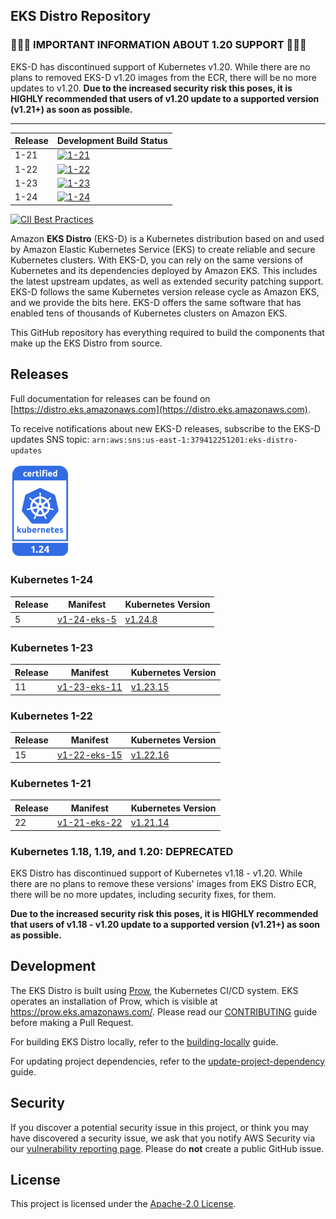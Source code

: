 ## EKS Distro Repository

### 🚨🚨🚨 IMPORTANT INFORMATION ABOUT 1.20 SUPPORT 🚨🚨🚨

EKS-D has discontinued support of Kubernetes v1.20. While there are no
plans to removed EKS-D v1.20 images from the ECR, there will be no more
updates to v1.20. **Due to the increased security risk this poses, it is
HIGHLY recommended that users of v1.20 update to a supported version (v1.21+)
as soon as possible.**

---

| Release | Development Build Status |
| --- | --- |
| 1-21 | [![1-21](https://prow.eks.amazonaws.com/badge.svg?jobs=build-1-21-postsubmit)](https://prow.eks.amazonaws.com/?job=build-1-21-postsubmit) |
| 1-22 | [![1-22](https://prow.eks.amazonaws.com/badge.svg?jobs=build-1-22-postsubmit)](https://prow.eks.amazonaws.com/?job=build-1-22-postsubmit) |
| 1-23 | [![1-23](https://prow.eks.amazonaws.com/badge.svg?jobs=build-1-23-postsubmit)](https://prow.eks.amazonaws.com/?job=build-1-23-postsubmit) |
| 1-24 | [![1-24](https://prow.eks.amazonaws.com/badge.svg?jobs=build-1-24-postsubmit)](https://prow.eks.amazonaws.com/?job=build-1-24-postsubmit) |

[![CII Best Practices](https://bestpractices.coreinfrastructure.org/projects/6111/badge)](https://bestpractices.coreinfrastructure.org/projects/6111)

Amazon **EKS Distro** (EKS-D) is a Kubernetes distribution based on and used by
Amazon Elastic Kubernetes Service (EKS) to create reliable and secure Kubernetes
clusters. With EKS-D, you can rely on the same versions of Kubernetes and its
dependencies deployed by Amazon EKS. This includes the latest upstream updates,
as well as extended security patching support. EKS-D follows the same Kubernetes
version release cycle as Amazon EKS, and we provide the bits here. EKS-D offers
the same software that has enabled tens of thousands of Kubernetes clusters on
Amazon EKS.

This GitHub repository has everything required to build the components that make
up the EKS Distro from source.

## Releases

Full documentation for releases can be found on [https://distro.eks.amazonaws.com](https://distro.eks.amazonaws.com).

To receive notifications about new EKS-D releases, subscribe to the EKS-D updates SNS topic:
`arn:aws:sns:us-east-1:379412251201:eks-distro-updates`

[<img src="docs/contents/certified-kubernetes-1.24-color.svg" height=150>](https://github.com/cncf/k8s-conformance/pull/2252)
<!--
Source: https://github.com/cncf/artwork/tree/master/projects/kubernetes/certified-kubernetes
-->

### Kubernetes 1-24

| Release | Manifest | Kubernetes Version |
| --- | --- | --- |
| 5 | [v1-24-eks-5](https://distro.eks.amazonaws.com/kubernetes-1-24/kubernetes-1-24-eks-5.yaml) | [v1.24.8](https://github.com/kubernetes/kubernetes/release/tag/v1.24.8) |

### Kubernetes 1-23

| Release | Manifest | Kubernetes Version |
| --- | --- | --- |
| 11 | [v1-23-eks-11](https://distro.eks.amazonaws.com/kubernetes-1-23/kubernetes-1-23-eks-11.yaml) | [v1.23.15](https://github.com/kubernetes/kubernetes/release/tag/v1.23.15) |

### Kubernetes 1-22

| Release | Manifest | Kubernetes Version |
| --- | --- | --- |
| 15 | [v1-22-eks-15](https://distro.eks.amazonaws.com/kubernetes-1-22/kubernetes-1-22-eks-15.yaml) | [v1.22.16](https://github.com/kubernetes/kubernetes/release/tag/v1.22.16) |

### Kubernetes 1-21

| Release | Manifest | Kubernetes Version |
| --- | --- | --- |
| 22 | [v1-21-eks-22](https://distro.eks.amazonaws.com/kubernetes-1-21/kubernetes-1-21-eks-22.yaml) | [v1.21.14](https://github.com/kubernetes/kubernetes/release/tag/v1.21.14) |


### Kubernetes 1.18, 1.19, and 1.20: DEPRECATED

EKS Distro has discontinued support of Kubernetes v1.18 - v1.20. While there are
no plans to remove these versions' images from EKS Distro ECR, there will be no
more updates, including security fixes, for them.

**Due to the increased security risk this poses, it is HIGHLY recommended that
users of v1.18 - v1.20 update to a supported version (v1.21+) as soon as
possible.**

## Development

The EKS Distro is built using
[Prow](https://github.com/kubernetes/test-infra/tree/master/prow), the
Kubernetes CI/CD system. EKS operates an installation of Prow, which is visible
at https://prow.eks.amazonaws.com/. Please read our
[CONTRIBUTING](CONTRIBUTING.md) guide before making a Pull Request.

For building EKS Distro locally, refer to the
[building-locally](docs/development/building-locally.md) guide.

For updating project dependencies, refer to the
[update-project-dependency](docs/development/update-project-dependency.md) guide.

## Security

If you discover a potential security issue in this project, or think you may
have discovered a security issue, we ask that you notify AWS Security via our
[vulnerability reporting page](http://aws.amazon.com/security/vulnerability-reporting/).
Please do **not** create a public GitHub issue.

## License

This project is licensed under the [Apache-2.0 License](LICENSE).
